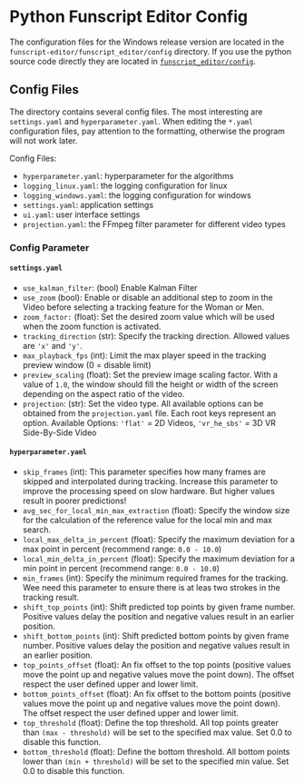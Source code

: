 # Python Funscript Editor Config

The configuration files for the Windows release version are located in the `funscript-editor/funscript_editor/config` directory. If you use the python source code directly they are located in [`funscript_editor/config`](https://github.com/michael-mueller-git/Python-Funscript-Editor/tree/main/funscript_editor/config).

## Config Files

The directory contains several config files. The most interesting are `settings.yaml` and `hyperparameter.yaml`. When editing the `*.yaml` configuration files, pay attention to the formatting, otherwise the program will not work later.

Config Files:

- `hyperparameter.yaml`: hyperparameter for the algorithms
- `logging_linux.yaml`: the logging configuration for linux
- `logging_windows.yaml`: the logging configuration for windows
- `settings.yaml`: application settings
- `ui.yaml`: user interface settings
- `projection.yaml`: the FFmpeg filter parameter for different video types

### Config Parameter

#### `settings.yaml`

- `use_kalman_filter`: (bool) Enable Kalman Filter
- `use_zoom` (bool): Enable or disable an additional step to zoom in the Video before selecting a tracking feature for the Woman or Men.
- `zoom_factor:` (float): Set the desired zoom value which will be used when the zoom function is activated.
- `tracking_direction` (str): Specify the tracking direction. Allowed values are `'x'` and `'y'`.
- `max_playback_fps` (int): Limit the max player speed in the tracking preview window (0 = disable limit)
- `preview_scaling` (float): Set the preview image scaling factor. With a value of `1.0`, the window should fill the height or width of the screen depending on the aspect ratio of the video.
- `projection`: (str): Set the video type. All available options can be obtained from the `projection.yaml` file. Each root keys represent an option. Available Options: `'flat'` = 2D Videos, `'vr_he_sbs'` = 3D VR Side-By-Side Video

#### `hyperparameter.yaml`

- `skip_frames` (int): This parameter specifies how many frames are skipped and interpolated during tracking. Increase this parameter to improve the processing speed on slow hardware. But higher values result in poorer predictions!
- `avg_sec_for_local_min_max_extraction` (float): Specify the window size for the calculation of the reference value for the local min and max search.
- `local_max_delta_in_percent` (float): Specify the maximum deviation for a max point in percent (recommend range: `0.0 - 10.0`)
- `local_min_delta_in_percent` (float): Specify the maximum deviation for a min point in percent (recommend range: `0.0 - 10.0`)
- `min_frames` (int): Specify the minimum required frames for the tracking. Wee need this parameter to ensure there is at leas two strokes in the tracking result.
- `shift_top_points` (int): Shift predicted top points by given frame number. Positive values delay the position and negative values result in an earlier position.
- `shift_bottom_points` (int): Shift predicted bottom points by given frame number. Positive values delay the position and negative values result in an earlier position.
- `top_points_offset` (float): An fix offset to the top points (positive values move the point up and negative values move the point down). The offset respect the user defined upper and lower limit.
- `bottom_points_offset` (float): An fix offset to the bottom points (positive values move the point up and negative values move the point down). The offset respect the user defined upper and lower limit.
- `top_threshold` (float): Define the top threshold. All top points greater than `(max - threshold)` will be set to the specified max value. Set 0.0 to disable this function.
- `bottom_threshold` (float): Define the bottom threshold. All bottom points lower than `(min + threshold)` will be set to the specified min value. Set 0.0 to disable this function.
